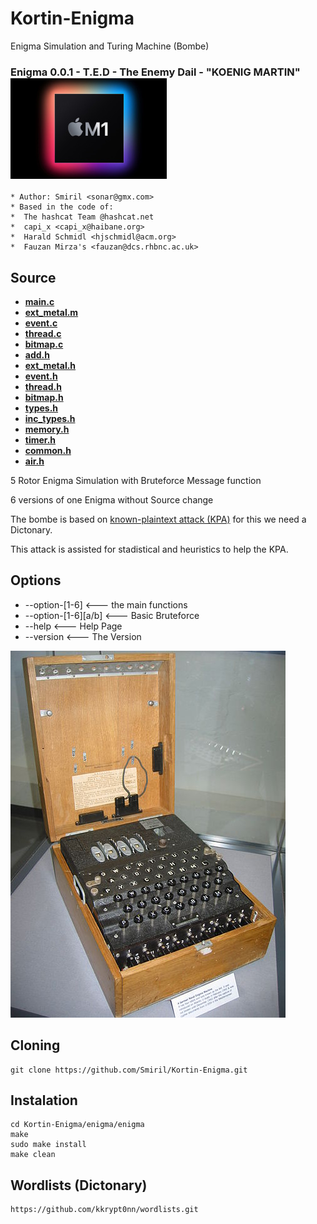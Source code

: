# Kortin-Enigma
 Enigma Simulation and Turing Machine (Bombe)
### Enigma 0.0.1 - T.E.D - The Enemy Dail - "KOENIG MARTIN" ![alt text](images/Apple_m1.jpeg "MADE with Love for MacOS")


```
* Author: Smiril <sonar@gmx.com>
* Based in the code of:
*  The hashcat Team @hashcat.net
*  capi_x <capi_x@haibane.org>
*  Harald Schmidl <hjschmidl@acm.org>
*  Fauzan Mirza's <fauzan@dcs.rhbnc.ac.uk>

```

## Source

* **[main.c](enigma/src/main.c)** 
* **[ext_metal.m](enigma/src/ext_metal.m)** 
* **[event.c](enigma/src/event.c)** 
* **[thread.c](enigma/src/thread.c)** 
* **[bitmap.c](enigma/src/bitmap.c)** 
* **[add.h](enigma/src/add.h)** 
* **[ext_metal.h](enigma/src/ext_metal.h)** 
* **[event.h](enigma/src/event.h)** 
* **[thread.h](enigma/src/thread.h)**
* **[bitmap.h](enigma/src/bitmap.h)**
* **[types.h](enigma/src/types.h)**
* **[inc_types.h](enigma/src/inc_types.h)**
* **[memory.h](enigma/src/memory.h)**
* **[timer.h](enigma/src/timer.h)**
* **[common.h](enigma/src/common.h)**
* **[air.h](enigma/src/air.h)**

 5 Rotor Enigma Simulation with Bruteforce Message function

 6 versions of one Enigma without Source change

The bombe is based on [known-plaintext attack (KPA)](http://en.wikipedia.org/wiki/Known-plaintext_attack) for this we need a Dictonary.

This attack is assisted for stadistical and heuristics to help the KPA.

## Options

* --option-[1-6]         <--- the main functions
* --option-[1-6][a/b]    <--- Basic Bruteforce
* --help                 <--- Help Page
* --version              <--- The Version

![alt text](images/enigma.jpeg "3 Rotor Enigma")


## Cloning

```
git clone https://github.com/Smiril/Kortin-Enigma.git
```

## Instalation

```
cd Kortin-Enigma/enigma/enigma
make
sudo make install
make clean
```
## Wordlists (Dictonary)

```
https://github.com/kkrypt0nn/wordlists.git

```
